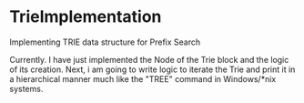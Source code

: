 # TrieImplementation
Implementing TRIE data structure for Prefix Search

Currently. I have just implemented the Node of the Trie block and the logic of its creation.
Next, i am going to write logic to iterate the Trie and print it in a hierarchical manner much like the "TREE" command in Windows/*nix systems.
